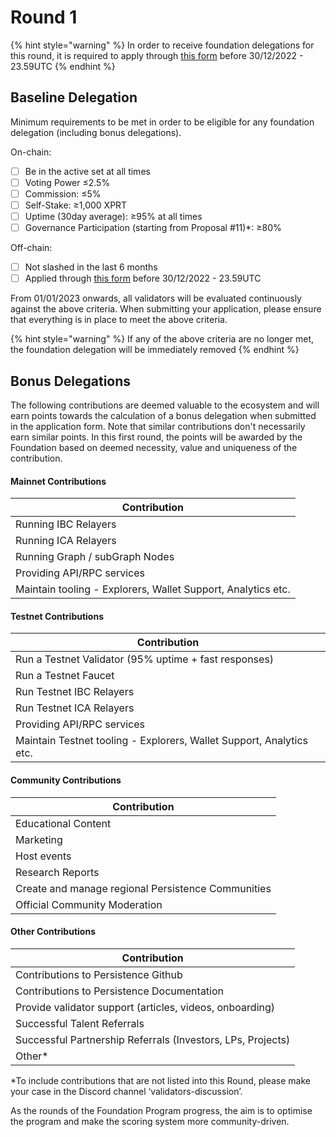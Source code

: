 # Round 1

{% hint style="warning" %}
In order to receive foundation delegations for this round, it is required to apply through [this form](https://forms.gle/NZnGe6iw3ev6qrwt7) before 30/12/2022 - 23.59UTC
{% endhint %}

## Baseline Delegation

Minimum requirements to be met in order to be eligible for any foundation delegation (including bonus delegations).&#x20;

On-chain:

* [ ] Be in the active set at all times
* [ ] Voting Power ≤2.5%
* [ ] Commission: ≤5%
* [ ] Self-Stake: ≥1,000 XPRT
* [ ] Uptime (30day average): ≥95% at all times
* [ ] Governance Participation (starting from Proposal #11)\*: ≥80%&#x20;

Off-chain:&#x20;

* [ ] Not slashed in the last 6 months
* [ ] Applied through [this form](https://forms.gle/NZnGe6iw3ev6qrwt7) before 30/12/2022 - 23.59UTC

From 01/01/2023 onwards, all validators will be evaluated continuously against the above criteria. When submitting your application, please ensure that everything is in place to meet the above criteria.&#x20;

{% hint style="warning" %}
If any of the above criteria are no longer met, the foundation delegation will be immediately removed
{% endhint %}



## Bonus Delegations

The following contributions are deemed valuable to the ecosystem and will earn points towards the calculation of a bonus delegation when submitted in the application form. Note that similar contributions don't necessarily earn similar points. In this first round, the points will be awarded by the Foundation based on deemed necessity, value and uniqueness of the contribution.&#x20;

#### Mainnet Contributions

| Contribution                                                  |
| ------------------------------------------------------------- |
| Running IBC Relayers                                          |
| Running ICA Relayers                                          |
| Running Graph / subGraph Nodes                                |
| Providing API/RPC services                                    |
| Maintain tooling - Explorers, Wallet  Support, Analytics etc. |

#### Testnet Contributions

| Contribution                                                         |
| -------------------------------------------------------------------- |
| Run a Testnet Validator (95% uptime + fast responses)                |
| Run a Testnet Faucet                                                 |
| Run Testnet IBC Relayers                                             |
| Run Testnet ICA Relayers                                             |
| Providing API/RPC services                                           |
| Maintain Testnet tooling - Explorers, Wallet Support, Analytics etc. |

#### Community Contributions

| Contribution                                       |
| -------------------------------------------------- |
| Educational Content                                |
| Marketing                                          |
| Host events                                        |
| Research Reports                                   |
| Create and manage regional Persistence Communities |
| Official Community Moderation                      |

#### Other Contributions

| Contribution                                                |
| ----------------------------------------------------------- |
| Contributions to Persistence Github                         |
| Contributions to Persistence Documentation                  |
| Provide validator support (articles, videos, onboarding)    |
| Successful Talent Referrals                                 |
| Successful Partnership Referrals (Investors, LPs, Projects) |
| Other\*                                                     |

\*To include contributions that are not listed into this Round, please make your case in the Discord channel ‘validators-discussion’.&#x20;

As the rounds of the Foundation Program progress, the aim is to optimise the program and make the scoring system more community-driven.
